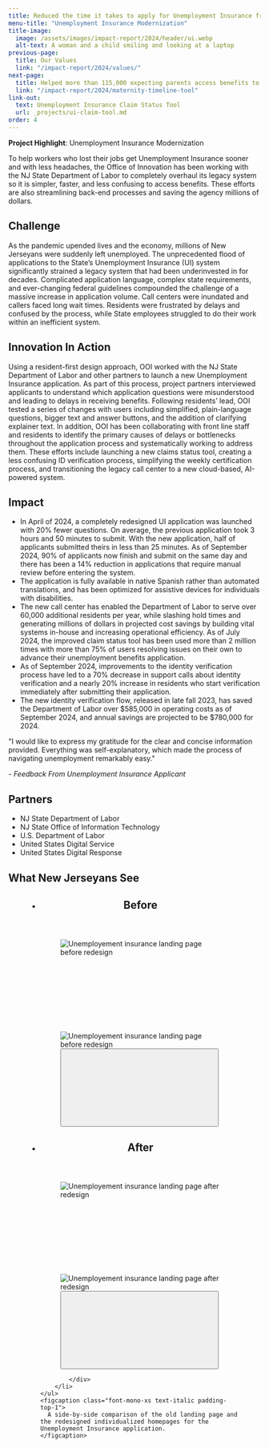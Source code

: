 ```yaml
---
title: Reduced the time it takes to apply for Unemployment Insurance from nearly 4 hours to less than 25 minutes
menu-title: "Unemployment Insurance Modernization"
title-image:
  image: /assets/images/impact-report/2024/header/ui.webp
  alt-text: A woman and a child smiling and looking at a laptop
previous-page:
  title: Our Values
  link: "/impact-report/2024/values/"
next-page:
  title: Helped more than 115,000 expecting parents access benefits to care for their newborns
  link: "/impact-report/2024/maternity-timeline-tool"
link-out:
  text: Unemployment Insurance Claim Status Tool
  url: _projects/ui-claim-tool.md
order: 4
---
```


<div class="usa-alert usa-alert--info usa-alert--no-icon">
    <div class="usa-alert__body">
        <p class="usa-alert__text">
            <strong> Project Highlight</strong>: Unemployment Insurance Modernization
        </p>
    </div>
</div>

To help workers who lost their jobs get Unemployment Insurance sooner and with less headaches, the Office of Innovation has been working with the NJ State Department of Labor to completely overhaul its legacy system so it is simpler, faster, and less confusing to access benefits. These efforts are also streamlining back-end processes and saving the agency millions of dollars.

## Challenge

As the pandemic upended lives and the economy, millions of New Jerseyans were suddenly left unemployed. The unprecedented flood of applications to the State’s Unemployment Insurance (UI) system significantly strained a legacy system that had been underinvested in for decades. Complicated application language, complex state requirements, and ever-changing federal guidelines compounded the challenge of a massive increase in application volume. Call centers were inundated and callers faced long wait times. Residents were frustrated by delays and confused by the process, while State employees struggled to do their work within an inefficient system.

## Innovation In Action

Using a resident-first design approach, OOI worked with the NJ State Department of Labor and other partners to launch a new Unemployment Insurance application. As part of this process, project partners interviewed applicants to understand which application questions were misunderstood and leading to delays in receiving benefits. Following residents’ lead, OOI tested a series of changes with users including simplified, plain-language questions, bigger text and answer buttons, and the addition of clarifying explainer text. In addition, OOI has been collaborating with front line staff and residents to identify the primary causes of delays or bottlenecks throughout the application process and systematically working to address them. These efforts include launching a new claims status tool, creating a less confusing ID verification process, simplifying the weekly certification process, and transitioning the legacy call center to a new cloud-based, AI-powered system.

## Impact

- In April of 2024, a completely redesigned UI application was launched with 20% fewer questions. On average, the previous application took 3 hours and 50 minutes to submit. With the new application, half of applicants submitted theirs in less than 25 minutes.
  As of September 2024, 90% of applicants now finish and submit on the same day and there has been a 14% reduction in applications that require manual review before entering the system.
- The application is fully available in native Spanish rather than automated translations, and has been optimized for assistive devices for individuals with disabilities.
- The new call center has enabled the Department of Labor to serve over 60,000 additional residents per year, while slashing hold times and generating millions of dollars in projected cost savings by building vital systems in-house and increasing operational efficiency.
  As of July 2024, the improved claim status tool has been used more than 2 million times with more than 75% of users resolving issues on their own to advance their unemployment benefits application.
- As of September 2024, improvements to the identity verification process have led to a 70% decrease in support calls about identity verification and a nearly 20% increase in residents who start verification immediately after submitting their application.
- The new identity verification flow, released in late fall 2023, has saved the Department of Labor over $585,000 in operating costs as of September 2024, and annual savings are projected to be $780,000 for 2024.

<div class="usa-alert usa-alert--info usa-alert--no-icon">
  <div class="usa-alert__body">
    <p class="usa-alert__text">
      "I would like to express my gratitude for the clear and concise information provided. Everything was self-explanatory, which made the process of navigating unemployment remarkably easy."
    </p>
    <p>
    - <em>Feedback From Unemployment Insurance Applicant</em>
    </p>
  </div>
</div>

## Partners

- NJ State Department of Labor
- NJ State Office of Information Technology
- U.S. Department of Labor
- United States Digital Service
- United States Digital Response

## What New Jerseyans See

<figure>
    <ul class="usa-card-group padding-top-2">
        <li class="tablet:grid-col-6 usa-card">
            <div class="usa-card__container">
                <header class="usa-card__header">
                    <h2 class="usa-card__heading">Before</h2>
                </header>
                <div class="usa-card__body">
                    <figure>
                      <div class="position-relative">
                        <img src="/assets/images/impact-report/2024/examples/ui-before.webp" alt="Unemployement insurance landing page before redesign" />
                        <div class="position-absolute bottom-0 right-0">
                          <div class="margin-y-3">
                            <a
                              href="#open-larger-image-ui-before-fig"
                              class="usa-button"
                              aria-controls="open-larger-image-ui-before-fig"
                              data-open-modal
                            >
                              <svg
                                class="usa-icon usa-icon--size-3"
                                focusable="false"
                                role="img"
                              >
                                <use
                                  xlink:href="/assets/njwds/dist/img/sprite.svg#zoom_in"
                                ></use>
                              </svg>
                            </a>
                            <div
                              class="usa-modal usa-modal--xl"
                              id="open-larger-image-ui-before-fig"
                              aria-labelledby="modal-2-heading"
                              aria-describedby="modal-2-description"
                            >
                              <div class="usa-modal__content">
                                <div class="usa-modal__main">
                                  <img
                                    src="/assets/images/impact-report/2024/examples/ui-before.webp"
                                    alt="Unemployement insurance landing page before redesign"
                                    class="modal__image"
                                  />
                                </div>
                                <button
                                  type="button"
                                  class="usa-button usa-modal__close"
                                  aria-label="Close this window"
                                  data-close-modal
                                >
                                  <svg
                                    class="usa-icon"
                                    aria-hidden="true"
                                    focusable="false"
                                    role="img"
                                  >
                                    <use
                                      xlink:href="/assets/njwds/dist/img/sprite.svg#close"
                                    ></use>
                                  </svg>
                                </button>
                              </div>
                            </div>
                          </div>
                        </div>
                      </div>
                    </figure>
                </div>
            </div>
        </li>
        <li class="tablet:grid-col-6 usa-card">
            <div class="usa-card__container">
                <header class="usa-card__header">
                    <h2 class="usa-card__heading">After</h2>
                </header>
                <div class="usa-card__body">
                    <figure>
                      <div class="position-relative">
                        <img src="/assets/images/impact-report/2024/examples/ui-after.webp" alt="Unemployement insurance landing page after redesign" />
                        <div class="position-absolute bottom-0 right-0">
                          <div class="margin-y-3">
                            <a
                              href="#open-larger-image-ui-after-fig"
                              class="usa-button"
                              aria-controls="open-larger-image-ui-after-fig"
                              data-open-modal
                            >
                              <svg
                                class="usa-icon usa-icon--size-3"
                                focusable="false"
                                role="img"
                              >
                                <use
                                  xlink:href="/assets/njwds/dist/img/sprite.svg#zoom_in"
                                ></use>
                              </svg>
                            </a>
                            <div
                              class="usa-modal usa-modal--xl"
                              id="open-larger-image-ui-after-fig"
                              aria-labelledby="modal-2-heading"
                              aria-describedby="modal-2-description"
                            >
                              <div class="usa-modal__content">
                                <div class="usa-modal__main">
                                  <img
                                    src="/assets/images/impact-report/2024/examples/ui-after.webp"
                                    alt="Unemployement insurance landing page after redesign"
                                    class="modal__image"
                                  />
                                </div>
                                <button
                                  type="button"
                                  class="usa-button usa-modal__close"
                                  aria-label="Close this window"
                                  data-close-modal
                                >
                                  <svg
                                    class="usa-icon"
                                    aria-hidden="true"
                                    focusable="false"
                                    role="img"
                                  >
                                    <use
                                      xlink:href="/assets/njwds/dist/img/sprite.svg#close"
                                    ></use>
                                  </svg>
                                </button>
                              </div>
                            </div>
                          </div>
                        </div>
                      </div>
                    </figure>
                </div>

            </div>
        </li>
    </ul>
    <figcaption class="font-mono-xs text-italic padding-top-1">
      A side-by-side comparison of the old landing page and the redesigned individualized homepages for the Unemployment Insurance application.
    </figcaption>

</figure>
